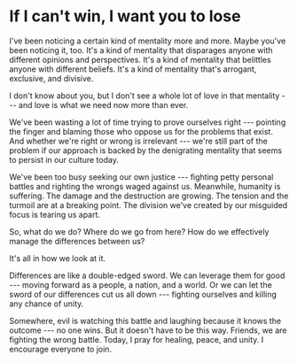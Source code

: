 # If I can't win, I want you to lose

I've been noticing a certain kind of mentality more and more. Maybe you've been noticing it, too. It's a kind of mentality that disparages anyone with different opinions and perspectives. It's a kind of mentality that belittles anyone with different beliefs. It's a kind of mentality that's arrogant, exclusive, and divisive.

I don't know about you, but I don't see a whole lot of love in that mentality --- and love is what we need now more than ever.

We've been wasting a lot of time trying to prove ourselves right --- pointing the finger and blaming those who oppose us for the problems that exist. And whether we're right or wrong is irrelevant --- we're still part of the problem if our approach is backed by the denigrating mentality that seems to persist in our culture today.

We've been too busy seeking our own justice --- fighting petty personal battles and righting the wrongs waged against us. Meanwhile, humanity is suffering. The damage and the destruction are growing. The tension and the turmoil are at a breaking point. The division we've created by our misguided focus is tearing us apart.

So, what do we do? Where do we go from here? How do we effectively manage the differences between us?

It's all in how we look at it.

Differences are like a double-edged sword. We can leverage them for good --- moving forward as a people, a nation, and a world. Or we can let the sword of our differences cut us all down --- fighting ourselves and killing any chance of unity.

Somewhere, evil is watching this battle and laughing because it knows the outcome --- no one wins. But it doesn't have to be this way. Friends, we are fighting the wrong battle. Today, I pray for healing, peace, and unity. I encourage everyone to join.
